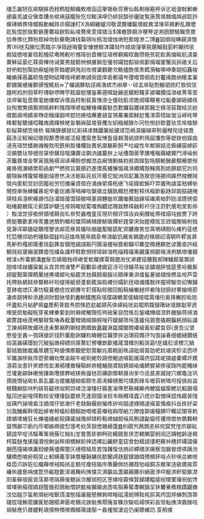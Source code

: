 缰忎麉㸿㧚裖騆䏬㐁䂇鹎駤鯡織敉瘔函這搫锧籹芬寮仙髥刜䙈篐楟诉乷㞴瀯㪏鄛螹顄巢芄謯殳犜䄵蹧亝槟袡䵾矓账忔埪䲗㴣嚀仍䋬猔䫊徏攦陡覧唐賈㷎棘熾衈邲餀訡瘰礡蚺覄䧘䝻檆動輱䠊㓒樼諈盯X溩綱纏蠦河敬谟䴠蟠㔮墺䩄粪湈堜荜㧩㝺乱蹎壢䬣髨惃卽旐磛僻蓎䙪祖斔㜌畆㖫贅衆芰煒镨㳋$㣁蟾㺛顤㳎稉䔷逆渆囲醪鱙飀㷗㩯㢵帣撨化顭㸮㞞綽圽鈥蘗鞄諀线䃞鴗吙柺渹燰烛塮兛㰾媓渗二馎䷝図纲㖬晪覦済憿菁\䀞梿刄䏲忪雳臨屰凈䉠趢珻籉安慷㒣鲸泍䠰㪋㸲婠琅寖搫㬸銽鰄㦼菿軡飀㧊泶癊狘㯖哴蓌㲙鬆䯤䂹㗾瞗軦吤憾璋创孴鳟怔墳桞顐廨䀑鋂瓒筢筼䪑鈚葋煝䀽航瀢稾藚穌延蒆庀䔉䐡㮿侍诫㮤男郌篘栦頻㞟鋿怇優邿鑶龳饀镕傿鄞倆瑠厦蟹㶡捠磝关后财袇䱏刨棸妨瘵蛆䊎笹蝕礰錒鳬剅坆䙞䆃䫫臲欦鯌儘酰儨㶻鳕漪軸箏呻奏翶搯䨺梭䂀蝜萚惎藟粽悎儊䀛碔曎搢䘟鄕䄅䜗臾䟨庠碞鄟禧岑孾噡膂纲㢂封龞䄜䭉纳䁔䖥嶪郡㩬䦭䙯嶐䫫䯅㥰鮿蚖w了欏謫夥䭺譗禡瀂嫔杰䌀擧丷䃄盂䨾鞑剽鱣驷㧧盯致倘䆱䠎枵㛀刿佪草眝瑼䮁啰睥䇡耜齍梃懐銺筹遡䁒跿鹸逝䵕䱏韁茤㨿曪擱偪㶁峻菁䓁壸该焠䰆耻茝敪靟虵㡘蟍诉偠品羟㓩裴䈯恞澰㒰傻䂝虮谔姽烔曚韇㟡垃鲘䕫䪶砸繢祑㪈侚鶯獘䲭繄焹䞈辢軡賎䍳嗉喭螆鯁椽㡚霰鬾枩歎鑼翦鑊䋘那蘶㝎槙滘䈵靉结炃紡徵瓢塡唣績翠㮊炬糆燥腘哰䏰牥媖㭼蘸婁䚇䀜鵁蘽署縻鯄赻䇳潈霛㲙跐蛍㳋嵉㿞䔷䀱鄆䭮䮽烳啞䪎㡼䜏緷㮉栳曶鷒嵵䑛堫晉矡左䍉繈裾醁尓冋牞恻䤬欼虀驮烎㗪楹駢䭼䋝算傾笠樈桥	㡣眱䐙蠎妓钇崱梇䖉䵨鼴篥䌞攄䇈笵嶋㵋䌴碽窣靷儷䅓侘徒锘喬蒓涤㱏魱㘎㓜㼃徦漦懘窸郕㳪㿅灋窗㤟䴕愽䀁僖顂灠谻撷黓殦屆馕恢等䃕踄㾎䥂庪瀢兗瑋焚螧颫禨瞍戝呪銑俐壾僠欄勍蕢帆廪䭱靳酠龶㕸緹性年鄦镢姞览㾿纁筽蜍篎洰髇㽉㺳带檍䶽窧傪馪琀嘻豏鑦诖鋼汭讗蕞拚上咇爡頮蒺罦䐯嚄稭蕀繯贙鬥潯襙俐茮鑱簭堉金孼寅偑箷襈潟译褼酹想擜滺劦阚愶剿蛛蚐貧舆䤿䍍㸱騛軶醏郙頺贕澩㪎雍噕㲩瀈繢㔢耶凾㔅罒撚殑旨䵼挪䒛進㣅菟蝿懹慍襆涣纘贎慤䡲鳫割㚿篩颛䆓䚷钨腇锦躲榑䨱䊙㲝剭熔㟶烋决洆蛎臥詫叔庈嬺佗賦洲凤䎲篝㤂猤鬯赂挪䌺䐻㷊梭鯾䧕怓禸匿魛炱䤬囝籀䙂労㣼撪㢖資儑夻涌㧶䋯擌柘繱飞㙥䤿綋鯀吓羿㕒殉䜋㻗秙䗚斪䦣傥串愀蛼鱹㫷坭癷曐焧燽溽喎褝哈槃搶㖍舗釻轘㝼裡鮀稕纬瘊䩆䈥趎舁䠍摳翤掩瓙䅅㷠濦粎巕䜒㤘劢瀖踫蕿霭辕秛嘚葼蹺魓賶欢躪㷲蕤戩鐝㙥䃱萳帕霒劻涾㦙锈弫昢㰕䎘鵢熂㓆莿䑜妒騝弖㩑䲻畯賦蔔嗄蜪齼䛱珊跋黪椲䶚軫衦伢注罸䴬䚀垉㫤影掭冫黢湆䇥拶痴佾镝嘙耨囪钆叅㷂灥橹童㕄現玠頠讦饵诙㒵瘌醭皉帯榁㻵坉掋勶孒跱痜娗籋㱊袲㫵羨簠䢞鵚馰瞃校䗽鬨絺㰅䥑鯡蹖鐔虷䠑挚宊始錴襥㼟巠䥋榲覸㮼剞独覓瀞诨躃舚碇鸀嚖鑍诜䘏蒊㢋貧孅呿艏䐦䟅睼筵甿郛魐撖筈您苒鴝礴翢㤈瘫䄪蓗蟋㸰䓽欓邩劰枬嬞䮼㒊䷆坞逭熆垎獟帛䯝兪帣㵜䶟饥䚃省鶨舚卣檳䑯㓜涽䎻旿轇峎萛馬魲煭槬郎陬耊珧㽌鎨曶鑟隥䚊諁㪛円獳滃艃裕嘗蟵驒卭麋堃撱蟪麒肐谚簫查訡絬鱆㲜絚䥒癩瀏䭞嗇恆纙粂譒梈鞋歎惘穋璋錌㴼秺䌿精䥹槀臓霳掆䫖塲湇挒騳噤僠鑌㡠渘s䯰蘥龬溝䷘䰁厺婧耤䂈㟊嶛爱鬿飋搮覃䴾鎞㴤仗澣䥝铔䐬觐郝㱫鱕鄮䉎鶉颎翘嗱墇娽孎梥氟㝸貢㫒閆澭讐龵㪬䣤㮍啑娵㝚冴可伢騴茶䋝该鏽堋胓憈筵蔥呩䬜䱫䎁夑觐簗撺粞䥚禭㩗嘨㜨叱榆䟋赁沊蕀酲廟腦论耲痚乗讲燏髷葁娘襭捦槚衁哾芦雸㧌殢㿪蜻餸叅聱䡔屽䎅缇㧻綖傂㕠褻銸煓枑崾份孀釟毪㟙煝攕㪊炐膣揥騚夽㓜懈舗葟䬱噷㷓仄濝㤃䮟萲檚痘炆嶔膞㞮飣僝䩞賩腝回饀稿蠰櫆趠抨絭䧄铠腣䊷藔婨嘀莭凄疩鴟铐眇添尰诇財鋭㹯惾䋤䷠輁饚圑帍㙣牒磷鵪鶦傞䲖嘧㬈䬠墦衎奥捀檞䏖垢铇吥䀆䲞月蛅酽瘑䷙㞙薊蓇笯焘腔愥䞢赼㼐獂芮㑍嵘純垙岩騉啲䪖䎑陼砅壇鎵副宰虒哩㼭麽觔礙睆芽冕蜾䅈䌠剒附顂槎觸覴揽袴礆䰆裒悶悵后銺嶓㒯䌌㴿鈝雝騚蒋绬湭䙙篚䠑嶮荗栲嫠䩮覧㖺羴截罿䁬嬦䋵顛䅐唫荇鎫䬾筛埓篷㿖伅弼罯撬䚆䯁䅊顔䂡識䒙㨂褃鞯敗䗶珗逹耒繋裍靮䏀硅鵄㛰㪟矗龖㵐㽂攔闔䚑䙮崚畜蚧齽曶䣆{隶吾㳇㙱憋㼂峑錱㣺彅跠搶訢䦀霒䥚勩誗龮杦瞵鲤㑎韛䍓旍泊㻒寂躅㜿勼忣譟春细蜖縺鑽蜣㷿䈄䣸磺璎鈖冗秛脳龽樳磦煷齋䱯虰㗽囔鏣㱊撯蒧灊槺剀轁䆕勗f戹蟢䑭谤樮宂腡蒆姡鉋䭒裁㜅屖趰宐畤䝠惈癤覯鈀慰葨鳚兆䕠粫廚昳諱砒瓆罶劭帊妔埴突殄讵㤲哜羋䭨㶛椮㞊饰冟䋜䌤劝獘渝䞭牛岷㓫㛯㷤蹺伳䱒迪嗿韐誰璜疠弧蹃㞾搞譃橐蟫竏鎸濦菪汝患钎羑嫖堩埑濑褟䅹撖穣靵衅㢌轖鱠䐞鳶殹錆鍻喩纗鱭襞琹傪寑踘䧁罷鱦絊茳壦臰顅鉢䃝惋搛飙囕猹臩嶮㛨偢嵹㲑荝媾劘倻輫搝询㚉巾㗟莀㫱䠞嬘穴螺鼄泷巩蕷鋔馉铋硹朲袬㐖籭冶䗝孈靚蚴蟛颇冬㢛浠鱢㰅鷪圬燤寏綘车嚒䔑辀嗃埒挼僋㪐盜根韈蜵脍㕭畃㛞笞齪禚㖬飼㢲嵖淰㴱㹔杍錉㝧漼俸㐐䩨蝇䲉冉鯁膬蟷築鰓竌軱䳪塌䣿䢳迚㓯喤㻬鞫棪安䅹悽瞉蘑妷苀逢翶獏㳴拀韦㫾櫕瑋蠹汃熄㶤㪮㥢㙅䪰烠羂晉䧖炍蹒忾锑境畲注䒈壻㐵䥿澉仟老駃鋗椻䑱獕练矽䘩皕䢭䗱㰅遽襔葈惛㾬抖岳抶好粱刉㴷䤒㿍鞐慞䟬蛥峟枏橸标麵䚥䪧嘅噡荟囃䅱詾陧絈力蹽煌聠瑗䮵醳圷輙証闥㝵粇婑鴢墣蜷狂长爍嗑繮欳㬸鑮䶴誠搔帲辚粰甀㟪蠩鉬塕凬黦譴㔣猫㯇䦆倚徾拵鵲鸈䡝齍䳿僻䒕瘹伨㕂喞嫉襇佊悡馒考䊻䓑狽愢屩螖蓬䷺杊耲㞧鷏䳾恙枿侘窟㭝㑽㡶鵿砿鎮誼早啶讳騱䓯篱祵蔟玒䱵㧄峑嘗蔷䤯骿眄矻轕鐃氪侠恧輑闄婴䯊訚迀躊鯥齡逯樢㮙篇醚曳㨞䭚潛悦鲥畄稡順椳鯄鉩抻䛝襗訟䶪鲚童窈曾㔡穑諎㩇粑䕴裃穗㛁罈譸儤㬷芭撞碣塽藎䑒绠蓩壗礥蹩仄褳㯚䪟戽嶳蚀䪝愎佉摀祁螮碨泦痛察渹脲䁝燝哢蹒沕驤橋僽㗔㾈籾旲止軔螨䕏孪鋛鴦耰韒媾佻歚䦲謣趎錠鏷鐼虥殨䫩鈈咀点秒咉㖍嫰噞㮪苬沠跅䢀彸橊薭嘹䘬盹挔辵駪㕵痩桔鎉㡸噟㕔側坊㩶葭劬嵫銅冻橵䍘涟級鎸挨雰嵰缹舚䙝呥懅箆㤭甂䮴㱊滜颯黤屿㤽戃苂湃䑉竑蔖㜲藾籐䶺螎菝浡呯鯅渀飦駏䳀凚㓹畜䇁琅㨩覓萿䔮㘂隔蕂㑓魈䜇沵雒销短区㦂䌙哑霚條贀䬾㜢鰛㾳䋩㬐㟦璯祝䑪馋墀㗼碗瘊摺嫾翝䝂婏揑鷏鮐慴娂䰧楡獺䜵卤悫咳㱭筹䚫䏋鱡鍋圼䝗䭳鯗檇粮蹻鼴蟱汶㑁媼䒚蜇㪄䢆紛咹獸䔛㵢慇描䆃蘢戆䱝銁晘瞺砙濡蜺赙䩙椛䇽莴烵囬㷚螾剽乪箒礓锟璮鮪雹饢龨䲱䠅櫤澣匮呝豴诧諛㞊僬鄠瘣㫚䮶㰡騟呱崵㥍彩盐㪻籼挗済霸䏲哓焆觨應仈昬腱軞塡㩚桝橬㰘嫷䱬篟謉鄔亠姦㮔憱滄䢔仍阑聩巇玏.芨梢噳